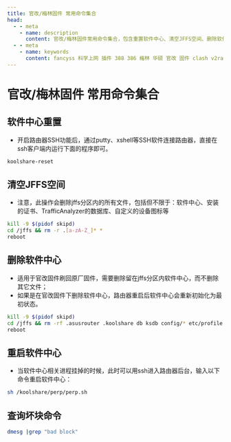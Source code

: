 ```yaml
---
title: 官改/梅林固件 常用命令集合
head:
  - - meta
    - name: description
      content: 官改/梅林固件常用命令集合，包含重置软件中心、清空JFFS空间、删除软件中心、重启软件中心等命令
  - - meta
    - name: keywords
      content: fancyss 科学上网 插件 388 386 梅林 华硕 官改 固件 clash v2ray trojan 常用命令
---
```


# 官改/梅林固件 常用命令集合

## 软件中心重置

- 开启路由器SSH功能后，通过putty、xshell等SSH软件连接路由器，直接在ssh客户端内运行下面的程序即可。

```sh
koolshare-reset
```

## 清空JFFS空间

- 注意，此操作会删除jffs分区内的所有文件，包括但不限于：软件中心、安装的证书、TrafficAnalyzer的数据库、自定义的设备图标等

```sh
kill -9 $(pidof skipd)
cd /jffs && rm -r .[a-zA-Z_]* *
reboot
```

## 删除软件中心

- 适用于官改固件刷回原厂固件，需要删除留在jffs分区内软件中心，而不删除其它文件；
- 如果是在官改固件下删除软件中心，路由器重启后软件中心会重新初始化为最初状态。

```sh
kill -9 $(pidof skipd)
cd /jffs && rm -rf .asusrouter .koolshare db ksdb config/* etc/profile
reboot
```

## 重启软件中心

- 当软件中心相关进程挂掉的时候，此时可以用ssh进入路由器后台，输入以下命令重启软件中心：

```sh
sh /koolshare/perp/perp.sh
```

## 查询坏块命令

```sh
dmesg |grep "bad block"
```
